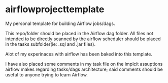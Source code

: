 # airflowprojecttemplate
My personal template for building Airflow jobs/dags.

This repo/folder should be placed in the Airflow dag folder. 
All files not intended to be directly scanned by the airflow scheduler should be placed in the tasks subfolder(ie: .sql and .jar files).

Alot of my experinaces with airflow has been baked into this template.

I have also placed some comments in my task file on the implcit assuptions airflow makes regarding tasks/dags architecture; said comments should be useful to anyone trying to learn Airflow.
  
